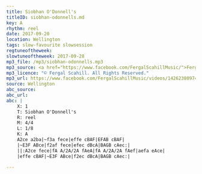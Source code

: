 ```yaml
---
title: Siobhan O'Donnell's
titleID: siobhan-odonnells.md
key: A
rhythm: reel
date: 2017-09-20
location: Wellington
tags: slow-favourite slowsession 
regtuneoftheweek:
slowtuneoftheweek: 2017-09-28
mp3_file: /mp3/siobhan-odonnells.mp3
mp3_source: <a href="https://www.facebook.com/FergalScahillMusic/">Fergal Scahill</a>, member of <a href="http://www.webanjo3.com/">We Banjo 3</a>
mp3_licence: "© Fergal Scahill. All Rights Reserved."
mp3_url: https://www.facebook.com/FergalScahillMusic/videos/1426238097472521/
source: Wellington
abc_source:
abc_url:
abc: |
    X: 1
    T: Siobhan O'Donnell's
    R: reel
    M: 4/4
    L: 1/8
    K: A
    A2ce a2ba|~f3a fece|effe cBAF|EFAB cBAF|
    |~E3F ABce|f2af fece|efec dBcA|BAGB cAec:|
    ||:A2ce fece|fA A/2A/2A fAeA|fA A/2A/2A fAef|aefa eAce|
    |effe cBAF|~E3F ABce|f2ec dBcA|BAGB cAec:|

---
```

